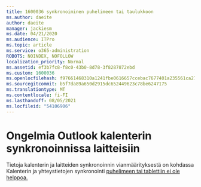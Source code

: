 ```yaml
---
title: 1600036 synkronoiminen puhelimeen tai taulukkoon
ms.author: daeite
author: daeite
manager: jackiesm
ms.date: 04/21/2020
ms.audience: ITPro
ms.topic: article
ms.service: o365-administration
ROBOTS: NOINDEX, NOFOLLOW
localization_priority: Normal
ms.assetid: ef3b7fc8-f8c0-43b0-8d78-3f8287872ebd
ms.custom: 1600036
ms.openlocfilehash: f97661468310a1241fbe0616657ccebac7677401a235561ca27020be6e27cbbb
ms.sourcegitcommit: b5f7da89a650d2915dc652449623c78be6247175
ms.translationtype: MT
ms.contentlocale: fi-FI
ms.lasthandoff: 08/05/2021
ms.locfileid: "54106906"
---
```

# <a name="issues-synchronizing-your-outlook-calendar-to-devices"></a>Ongelmia Outlook kalenterin synkronoinnissa laitteisiin

Tietoja kalenterin ja laitteiden synkronoinnin vianmäärityksestä on kohdassa Kalenterin ja yhteystietojen synkronointi [puhelimeen tai tablettiin ei ole helppoa.](https://support.office.com/article/8479d764-b9f5-4fff-ba88-edd7c265df9f.aspx)
  

